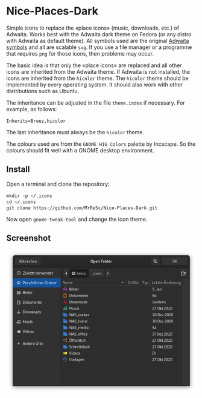 # Nice-Places-Dark
Simple icons to replace the «place icons» (music, downloads, etc.) of Adwaita. Works best with the Adwaita dark theme on Fedora (or any distro with Adwaita as default theme).
All symbols used are the original [Adwaita symbols](https://gitlab.gnome.org/GNOME/adwaita-icon-theme/-/tree/master/Adwaita) and all are scalable `svg`. If you use a file manager or a programme that requires `png` for those icons, then problems may occur.

The basic idea is that only the «place icons» are replaced and all other icons are inherited from the Adwaita theme. If Adwaita is not installed, the icons are inherited from the `hicolor` theme. The `hicolor` theme should be implemented by every operating system. It should also work with other distributions such as Ubuntu.

The inheritance can be adjusted in the file `theme.index` if necessary. For example, as follows:
```
Inherits=Breez,hicolor
```
The last inheritance must always be the `hicolor` theme. 

The colours used are from the `GNOME HIG Colors` palette by Incscape. So the colours should fit well with a GNOME desktop environment.

## Install
Open a terminal and clone the repository:
```
mkdir -p ~/.icons
cd ~/.icons
git clone https://github.com/MrReSc/Nice-Places-Dark.git
```
Now open `gnome-tweak-tool` and change the icon theme.

## Screenshot

![](screenshots/screenshot_1.png)

